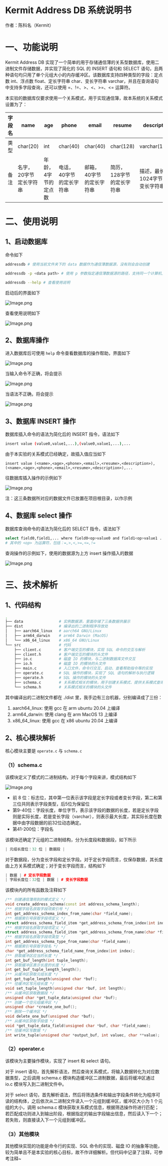 # Kermit Address DB 系统说明书

作者：陈科名（Kermit）

# 一、功能说明

Kermit Address DB 实现了一个简单的用于存储通信薄的关系型数据库，使用二进制文件存储数据，并实现了简化的 SQL 的 INSERT 语句和 SELECT 语句，且两种语句均只用了单个元组大小的内存缓冲区。该数据库支持四种类型的字段：定点数 int、浮点数 float、定长字符串 char、变长字符串 varchar，并且在查询语句中支持多字段查询，还可以使用 =、!=、>、<、>=、<= 运算符。

本实验的数据库仅要求使用一个关系模式，用于实现通信簿，故本系统的关系模式设置为了：

| 字段名 | name         | age        | phone         | email         | resume         | description        |
| --- | ------------ | ---------- | ------------- | ------------- | -------------- | ------------------ |
| 类型  | char(20)     | int        | char(40)      | char(40)      | char(128)      | varchar(1024)      |
| 备注  | 名字，20字节定长字符串 | 年龄，4字节的定点数 | 电话，40字节的定长字符串 | 邮箱，40字节的定长字符串 | 简历，128字节的定长字符串 | 描述，最长1024字节的可变长字符串 |

# 二、使用说明

## 1、启动数据库

命令如下

```Bash
addressdb # 使用当前文件夹下的 data 数据作为通信薄数据源，没有则会自动创建

addressdb -p <data path> # 使用 p 参数指定通信薄数据源的路径，支持同一个计算机上存在多个数据源

addressdb --help # 查看使用说明
```

启动后的界面如下

![Image.png](https://res.craft.do/user/full/023b9e5b-4b7b-73bd-d0b7-3bfd020522ed/doc/A09A6299-BD35-418C-A325-664C3A660740/9DB5A099-58FB-4F00-ACF9-4C7B7EB59BAC_2/7GeGJhoY4hNmCyB7haJ9LH53aNQNKX2ZPnEcN9OoyBUz/Image.png)

查看使用说明如下

![Image.png](https://res.craft.do/user/full/023b9e5b-4b7b-73bd-d0b7-3bfd020522ed/doc/A09A6299-BD35-418C-A325-664C3A660740/596F2022-DC67-4D3A-A6E2-7DE0CE5ACB07_2/gdGer8NjusbzzK7V7JdzhCUOkkjXgiPPCPxvSU9M6Fcz/Image.png)

## 2、数据库操作

进入数据库后可使用 `help` 命令查看数据库的操作帮助，界面如下

![Image.png](https://res.craft.do/user/full/023b9e5b-4b7b-73bd-d0b7-3bfd020522ed/doc/A09A6299-BD35-418C-A325-664C3A660740/6327A465-DC48-48A9-9FB5-50EA353D38C2_2/hJaxNQSkuJusAU4vmOX6HDTMb3I4BPy1PAXR1w4iwTwz/Image.png)

当输入命令不正确，将会提示

![Image.png](https://res.craft.do/user/full/023b9e5b-4b7b-73bd-d0b7-3bfd020522ed/doc/A09A6299-BD35-418C-A325-664C3A660740/3DD727AF-3FCB-4670-BC3F-0FA6E1F0C01C_2/lUyoMZtHUyDQ1DHh1vgnZKpNy230PSyuITBUtyGXzicz/Image.png)

当语法不正确，将会提示

![Image.png](https://res.craft.do/user/full/023b9e5b-4b7b-73bd-d0b7-3bfd020522ed/doc/A09A6299-BD35-418C-A325-664C3A660740/02126916-043F-4755-9E04-E5D661972918_2/MGBgiTYuKx1KrFa7eY03pJLNKEoQ1VrGfYv2CqrjNKcz/Image.png)

## 3、数据库 INSERT 操作

数据库插入命令的语法为简化后的 INSERT 指令，语法如下

```Bash
insert value (value0,value1,...),(value0,value1,...),...
```

由于本实验的关系模式已经确定，故插入值应当如下

```other
insert value (<name>,<age>,<phone>,<email>,<resume>,<description>),(<name>,<age>,<phone>,<email>,<resume>,<description>),...
```

往数据库插入操作的示例如下

![Image.png](https://res.craft.do/user/full/023b9e5b-4b7b-73bd-d0b7-3bfd020522ed/doc/A09A6299-BD35-418C-A325-664C3A660740/298DCD0C-4ACF-4753-A985-E3DB14B2DA73_2/jdZYzMIAW0zI21QyGTsZLpUgfVaq7Pc86QL8zx6kCXUz/Image.png)

注：这三条数据所对应的数据文件已放置在项目根目录，以作示例

## 4、数据库 select 操作

数据库查询命令的语法为简化后的 SELECT 指令，语法如下

```Bash
select field0,field1,... where field0<op>value0 and field1<op>value1 ...
# 其中的 <op> 为运算符，包括：=,>,<,>=,<=,!=
```

查询操作的示例如下，使用的数据源为上方 insert 操作插入的数据

![Image.png](https://res.craft.do/user/full/023b9e5b-4b7b-73bd-d0b7-3bfd020522ed/doc/A09A6299-BD35-418C-A325-664C3A660740/94B8AA0C-F683-45B9-BDB1-C4511897B827_2/SFMw2kLKR6ivbYf70gE2Q19KU8DLR5j47ykKqu49cwkz/Image.png)

# 三、技术解析

## 1、代码结构

```Bash
.
├── data                # 实例数据源，里面存储了三条数据供展示
├── dist                # 编译出的二进制程序存放处
│   ├── aarch64_linux   # aarch64 GNU/Linux
│   ├── arm64_darwin    # arm64 Darwin (MacOS)
│   └── x86_64_linux    # x86_64 GNU/Linux
└── src                 # 代码
    ├── client.c        # 客户端交互的模块，实现 SQL 命令的交互与解析
    ├── client.h        # 客户端交互的模块的头文件
    ├── io.c            # 磁盘 IO 的模块，与二进制数据库文件交互
    ├── io.h            # 磁盘 IO 的模块的头文件
    ├── main.c          # 入口文件，命令行交互、启动、查看帮助指令等的实现
    ├── operate.c       # SQL 操作的模块，实现了 SQL 语句的解析与执行逻辑
    ├── operate.h       # SQL 操作的模块的头文件
    ├── schema.c        # 关系模式相关的模块，用于创建关系模式、提供关系模式查询、字段查询、往缓冲区读写等
    └── schema.h        # 关系模式相关的模块的头文件
```

其中编译出的二进制文件都在 ./dist 里，我手边有三台机器，分别编译成了三份：

1. aarch64_linux: 使用 gcc 在 arm ubuntu 20.04 上编译
2. arm64_darwin: 使用 clang 在 arm MacOS 13 上编译
3. x86_64_linux: 使用 gcc 在 x86 ubuntu 20.04 上编译

## 2、核心模块解析

核心模块主要是 `operate.c` 与 `schema.c`

### （1）schema.c

该模块定义了模式的二进制结构，对于每个字段来讲，模式结构如下

![Image.png](https://res.craft.do/user/full/023b9e5b-4b7b-73bd-d0b7-3bfd020522ed/doc/A09A6299-BD35-418C-A325-664C3A660740/1AC1DD68-FA2B-49E3-BF9A-320817BAFDD7_2/eIeWWXwiJayrRkyVCxhzlhtlzaK59TA7oATv44XWyUgz/Image.png)

- 前 8 位：标志位，其中第一位表示该字段是定长字段或者变长字段，第二和第三位共同表示字段类型，后5位为保留位
- 第9-40位：字段长度，单位字节，表示该字段的数据的长度，若是定长字段则是实际长度，若是变长字段（varchar），则表示最大长度，其实际长度在数据中由字段数据的前32位动态确定。
- 第41-200位：字段名

该模块还确定了元组的二进制结构，分为长度段和数据段，如下所示

```cpp
| 元组长度位：32 位 | 数据段 |
```

对于数据段，分为变长字段和定长字段。对于定长字段而言，仅保存数据，其长度由上方关系模式确定；对于变长字段而言，结构如下

```cpp
| 数据 | # 定长字段数据
| 字段长度位：32位 | 数据 | # 变长字段数据
```

该模块内的所有函数及注释如下

```cpp
/** 创建通信簿用到的模式定义 */
void create_address_schema(const int address_schema_length);
/** 根据字段名获取字段项索引号 */
int get_address_schema_index_from_name(char *field_name);
/** 根据索引号获取字段项定义 */
struct address_schema_field_item *get_address_schema_from_index(int index);
/** 根据字段名获取字段项定义 */
struct address_schema_field_item *get_address_schema_from_name(char *field_name);
/** 根据字段名获取字段项类型 */
int get_address_schema_type_from_name(char *field_name);
/** 根据索引号获取字段名 */
char *get_address_schema_field_name_from_index(int index);
/** 获取缓冲区应当的长度 */
int get_buf_length(int tuple_length);
/** 获取缓冲区表示长度的长度 */
int get_buf_tuple_length_length();
/** 从缓冲区获取元组长度 */
int get_tuple_length(unsigned char *buf);
/** 往缓冲区写元组长度 */
void set_tuple_length(unsigned char *buf, int length);
/** 从缓冲区获取数据段 */
unsigned char *get_tuple_data(unsigned char *buf);
/** 创建一个空元组缓冲区 */
unsigned char *create_one_buf();
/** 删除一个缓冲区 */
void delete_one_buf(unsigned char *buf);
/** 从缓冲区获取字段值 */
void *get_tuple_data_field(unsigned char *buf, char *field_name);
/** 往缓冲区写数据 */
int write_tuple(unsigned char *output_buf, int valuec, char **value);
```

### （2）operater.c

该模块为主要操作模块，实现了 insert 和 select 语句。

对于 insert 语句，首先解析语法，然后查询关系模式，将输入数据转化为对应数据类型，之后调用 schema.c 模块构造缓冲区二进制数据，最后将缓冲区通过 io.c 模块写入到二进制文件中。

对于 select 语句，首先解析语法，然后将筛选条件和输出字段条件转化为程序可读的结构体，之后依次从二进制文件读入一个元组到缓冲区，缓冲区大小为 1 个元组的大小，调用 schema.c 模块获取关系模式信息，根据筛选操作符进行匹配；若匹配成功则进入到输出阶段，根据指定的输出字段输出信息，然后读入下一个；若失败，则直接读入下一个元组到缓冲区。

### （3）其他模块

其他模块实现的功能是命令行的实现、SQL 命令的实现、磁盘 IO 的抽象等功能，较为简单且不是本实验的核心目标，故不作详细解析。但代码中记录了注释，可参考注释~

